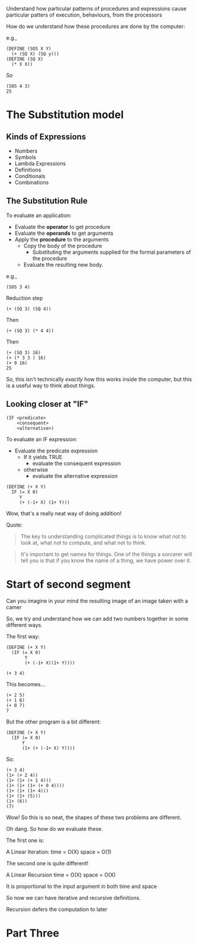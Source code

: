 Understand how particular patterns of procedures and expressions cause particular patters of execution, behaviours, from the processors

How do we understand how these procedures are done by the computer:

e.g.,

```
(DEFINE (SOS X Y)
  (+ (SQ X) (SQ y)))
(DEFINE (SQ X)
  (* X X))
```

So

```
(SOS 4 3)
25
```

# The Substitution model

## Kinds of Expressions

- Numbers
- Symbols
- Lambda Expressions
- Definitions
- Conditionals
- Combinations

## The Substitution Rule

To evaluate an application:

- Evaluate the **operator** to get procedure
- Evaluate the **operands** to get arguments
- Apply the **procedure** to the arguments
  - Copy the body of the procedure
    - Substituting the arguments supplied for the formal parameters of the procedure
  - Evaluate the resulting new body.

e.g.,

```
(SOS 3 4)
```

Reduction step

```
(+ (SQ 3) (SQ 4))
```

Then

```
(+ (SQ 3) (* 4 4))
```

Then

```
(+ (SQ 3) 16)
(+ (* 3 3 ) 16)
(+ 9 16)
25
```

So, this isn't technically _exactly_ how this works inside the computer, but this is a useful way to think about things.

## Looking closer at "IF"

```
(IF <predicate>
    <consequent>
    <alternative>)
```

To evaluate an IF expression:

- Evaluate the predicate expression
  - If it yields TRUE
    - evaluate the consequent expression
  - otherwise
    - evaluate the alternative expression
    

```
(DEFINE (+ X Y)
  IF (= X 0)
     Y
     (+ (-1+ X) (1+ Y)))
```

Wow, that's a really neat way of doing addition!

Quote:

> The key to understanding complicated things is to know what not to look at, what not to compute, and what not to think.

> It's important to get names for things. One of the things a sorcerer will tell you is that if you know the name of a thing, we have power over it.

# Start of second segment

Can you imagine in your mind the resulting image of an image taken with a camer

So, we try and understand how we can add two numbers together in some different ways.

The first way:

```
(DEFINE (+ X Y)
  (IF (= X 0)
       Y
       (+ (-1+ X)(1+ Y))))
```

```
(+ 3 4)
```

This becomes...

```
(+ 2 5)
(+ 1 6)
(+ 0 7)
7
```

But the other program is a bit different:


```
(DEFINE (+ X Y)
  (IF (= X 0)
      Y
      (1+ (+ (-1+ X) Y))))
```

So:

```
(+ 3 4)
(1+ (+ 2 4))
(1+ (1+ (+ 1 4)))
(1+ (1+ (1+ (+ 0 4))))
(1+ (1+ (1+ 4)))
(1+ (1+ (5)))
(1+ (6))
(7)
```

Wow! So this is so neat, the shapes of these two problems are different.

Oh dang. So how do we evaluate these.

The first one is:

A Linear Iteration:
time = O(X)
space = O(1)

The second one is quite different!

A Linear Recursion
time = O(X)
space = O(X)

It is proportional to the input argument in both time and space

So now we can have iterative and recursive definitions.

Recursion defers the computation to later

# Part Three
